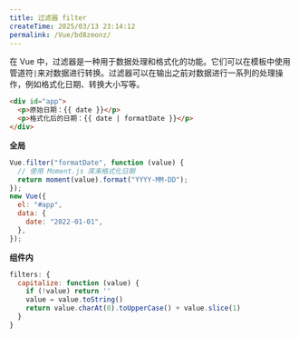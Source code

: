```yaml
---
title: 过滤器 filter
createTime: 2025/03/13 23:14:12
permalink: /Vue/bd8zeonz/
---
```


在 Vue 中，过滤器是一种用于数据处理和格式化的功能。它们可以在模板中使用管道符`|`来对数据进行转换。过滤器可以在输出之前对数据进行一系列的处理操作，例如格式化日期、转换大小写等。

```html
<div id="app">
  <p>原始日期：{{ date }}</p>
  <p>格式化后的日期：{{ date | formatDate }}</p>
</div>
```

**全局**

```js
Vue.filter("formatDate", function (value) {
  // 使用 Moment.js 库来格式化日期
  return moment(value).format("YYYY-MM-DD");
});
new Vue({
  el: "#app",
  data: {
    date: "2022-01-01",
  },
});
```

**组件内**

```js
filters: {
  capitalize: function (value) {
    if (!value) return ''
    value = value.toString()
    return value.charAt(0).toUpperCase() + value.slice(1)
  }
}
```
